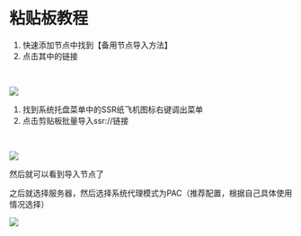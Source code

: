# 粘贴板教程



1. 快速添加节点中找到【备用节点导入方法】
2. 点击其中的链接

‌

![](https://blobscdn.gitbook.com/v0/b/gitbook-28427.appspot.com/o/assets%2F-LrUPPyvB1cD1Hihs-mA%2F-LrUdBjPAaKdZ4uqa1ka%2F-LrUdM4FjWrTYx-We7g-%2Fimage.png?alt=media&token=55a6108d-bcab-455b-967f-a3770ee95a15)

1. 找到系统托盘菜单中的SSR纸飞机图标右键调出菜单
2. 点击剪贴板批量导入ssr://链接

‌

![](https://keyun.me/images/c_win_3.png)

然后就可以看到导入节点了‌

之后就选择服务器，然后选择系统代理模式为PAC（推荐配置，根据自己具体使用情况选择）[  
](https://app.gitbook.com/@replicatejtyo/s/keyun/~/drafts/-LrUYscBT1YA7R5cvUti/primary/dian-nao-duan-shi-yong-jiao-cheng/ding-yue-jiao-cheng/~/settings/integrations)

![](https://blobscdn.gitbook.com/v0/b/gitbook-28427.appspot.com/o/assets%2F-LrUPPyvB1cD1Hihs-mA%2F-LrUdBjPAaKdZ4uqa1ka%2F-LrUerTGJv88UWk6k9mO%2Fimage.png?alt=media&token=f2a40b4c-5308-4f9e-bffd-371a96baf3c6)

